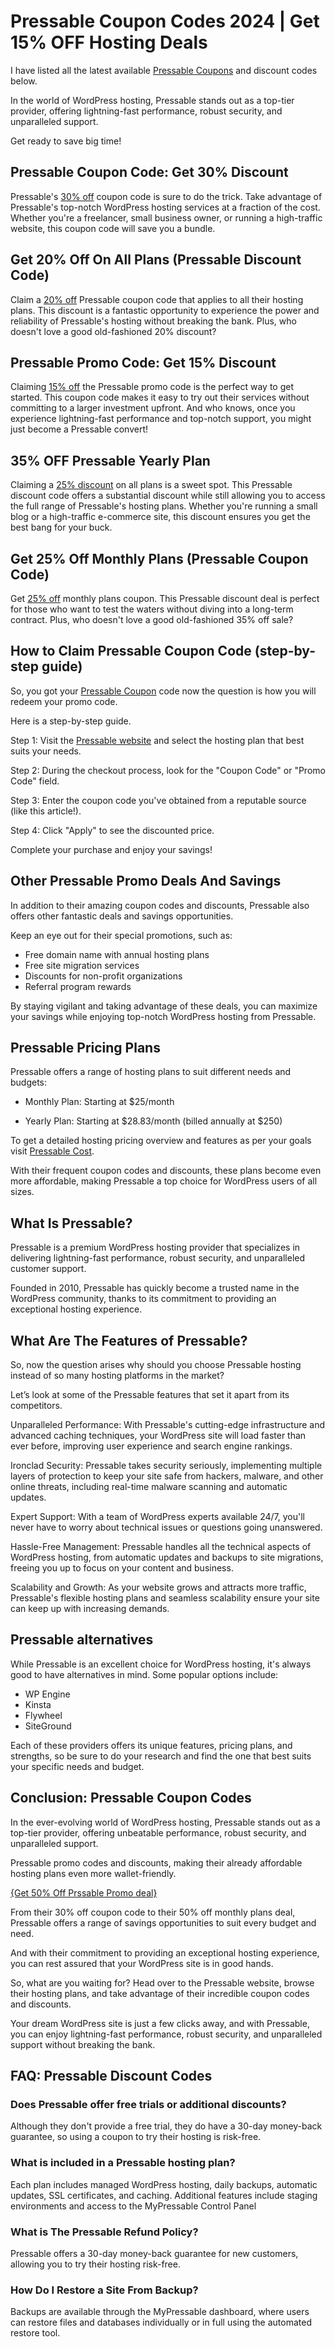 # Pressable Coupon Codes 2024 | Get 15% OFF Hosting Deals

I have listed all the latest available [Pressable Coupons](https://bit.ly/3VOYFxX) and discount codes below.

In the world of WordPress hosting, Pressable stands out as a top-tier provider, offering lightning-fast performance, robust security, and unparalleled support.

Get ready to save big time!

## Pressable Coupon Code: Get 30% Discount

Pressable's [30% off](https://bit.ly/3VOYFxX) coupon code is sure to do the trick. Take advantage of Pressable's top-notch WordPress hosting services at a fraction of the cost. Whether you're a freelancer, small business owner, or running a high-traffic website, this coupon code will save you a bundle.

## Get 20% Off On All Plans (Pressable Discount Code)

Claim a [20% off](https://bit.ly/3VOYFxX) Pressable coupon code that applies to all their hosting plans. This discount is a fantastic opportunity to experience the power and reliability of Pressable's hosting without breaking the bank. Plus, who doesn't love a good old-fashioned 20% discount?

## Pressable Promo Code: Get 15% Discount

Claiming [15% off](https://bit.ly/3VOYFxX) the Pressable promo code is the perfect way to get started. This coupon code makes it easy to try out their services without committing to a larger investment upfront. And who knows, once you experience lightning-fast performance and top-notch support, you might just become a Pressable convert!

## 35% OFF Pressable Yearly Plan

Claiming a [25% discount](https://bit.ly/3VOYFxX) on all plans is a sweet spot. This Pressable discount code offers a substantial discount while still allowing you to access the full range of Pressable's hosting plans. Whether you're running a small blog or a high-traffic e-commerce site, this discount ensures you get the best bang for your buck.

## Get 25% Off Monthly Plans (Pressable Coupon Code)

Get [25% off](https://bit.ly/3VOYFxX) monthly plans coupon. This Pressable discount deal is perfect for those who want to test the waters without diving into a long-term contract. Plus, who doesn't love a good old-fashioned 35% off sale?

## How to Claim Pressable Coupon Code (step-by-step guide)

So, you got your [Pressable Coupon](https://seller-forum.com/t/pressable-coupon-discount-25-off-promo-for-2024/5255) code now the question is how you will redeem your promo code.

Here is a step-by-step guide.

Step 1: Visit the [Pressable website](https://bit.ly/3VOYFxX) and select the hosting plan that best suits your needs.

Step 2: During the checkout process, look for the "Coupon Code" or "Promo Code" field.

Step 3: Enter the coupon code you've obtained from a reputable source (like this article!).

Step 4: Click "Apply" to see the discounted price.

Complete your purchase and enjoy your savings!

## Other Pressable Promo Deals And Savings

In addition to their amazing coupon codes and discounts, Pressable also offers other fantastic deals and savings opportunities.

Keep an eye out for their special promotions, such as:

* Free domain name with annual hosting plans
* Free site migration services
* Discounts for non-profit organizations
* Referral program rewards

By staying vigilant and taking advantage of these deals, you can maximize your savings while enjoying top-notch WordPress hosting from Pressable.

## Pressable Pricing Plans

Pressable offers a range of hosting plans to suit different needs and budgets:

* Monthly Plan: Starting at $25/month

* Yearly Plan: Starting at $28.83/month (billed annually at $250)

To get a detailed hosting pricing overview and features as per your goals visit [Pressable Cost](https://pressable.com/pricing/).

With their frequent coupon codes and discounts, these plans become even more affordable, making Pressable a top choice for WordPress users of all sizes.

## What Is Pressable?

Pressable is a premium WordPress hosting provider that specializes in delivering lightning-fast performance, robust security, and unparalleled customer support.

Founded in 2010, Pressable has quickly become a trusted name in the WordPress community, thanks to its commitment to providing an exceptional hosting experience.

## What Are The Features of Pressable?

So, now the question arises why should you choose Pressable hosting instead of so many hosting platforms in the market?

Let’s look at some of the Pressable features that set it apart from its competitors.

Unparalleled Performance: With Pressable's cutting-edge infrastructure and advanced caching techniques, your WordPress site will load faster than ever before, improving user experience and search engine rankings.

Ironclad Security: Pressable takes security seriously, implementing multiple layers of protection to keep your site safe from hackers, malware, and other online threats, including real-time malware scanning and automatic updates.

Expert Support: With a team of WordPress experts available 24/7, you'll never have to worry about technical issues or questions going unanswered.

Hassle-Free Management: Pressable handles all the technical aspects of WordPress hosting, from automatic updates and backups to site migrations, freeing you up to focus on your content and business.

Scalability and Growth: As your website grows and attracts more traffic, Pressable's flexible hosting plans and seamless scalability ensure your site can keep up with increasing demands.

## Pressable alternatives

While Pressable is an excellent choice for WordPress hosting, it's always good to have alternatives in mind. Some popular options include:

* WP Engine
* Kinsta
* Flywheel
* SiteGround

Each of these providers offers its unique features, pricing plans, and strengths, so be sure to do your research and find the one that best suits your specific needs and budget.

## Conclusion: Pressable Coupon Codes

In the ever-evolving world of WordPress hosting, Pressable stands out as a top-tier provider, offering unbeatable performance, robust security, and unparalleled support.

Pressable promo codes and discounts, making their already affordable hosting plans even more wallet-friendly.

[{Get 50% Off Prssable Promo deal}](https://bit.ly/3VOYFxX)

From their 30% off coupon code to their 50% off monthly plans deal, Pressable offers a range of savings opportunities to suit every budget and need.

And with their commitment to providing an exceptional hosting experience, you can rest assured that your WordPress site is in good hands.

So, what are you waiting for? Head over to the Pressable website, browse their hosting plans, and take advantage of their incredible coupon codes and discounts.

Your dream WordPress site is just a few clicks away, and with Pressable, you can enjoy lightning-fast performance, robust security, and unparalleled support without breaking the bank.

## FAQ: Pressable Discount Codes

### Does Pressable offer free trials or additional discounts?

Although they don't provide a free trial, they do have a 30-day money-back guarantee, so using a coupon to try their hosting is risk-free.

### What is included in a Pressable hosting plan?

Each plan includes managed WordPress hosting, daily backups, automatic updates, SSL certificates, and caching. Additional features include staging environments and access to the MyPressable Control Panel​

### What is The Pressable Refund Policy?

Pressable offers a 30-day money-back guarantee for new customers, allowing you to try their hosting risk-free​.

### How Do I Restore a Site From Backup?

Backups are available through the MyPressable dashboard, where users can restore files and databases individually or in full using the automated restore tool​.
